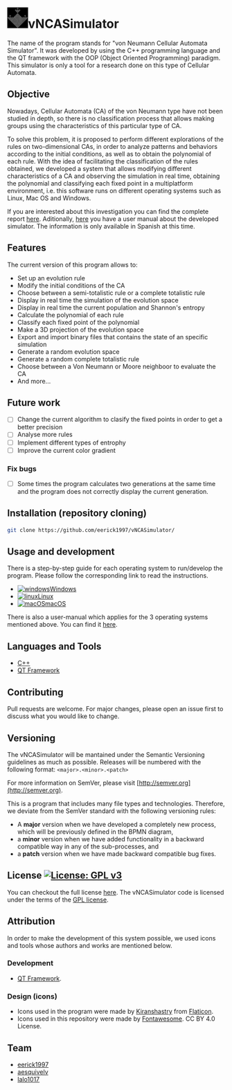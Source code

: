 <h1><img src="https://github.com/eerick1997/vNCASimulator/blob/72e7c3d97f79d0696684a508712bfc53bfbd02de/res/img/logo.jpg" alt="vNCASimulator" width="48" height="48"/>vNCASimulator</h1>

The name of the program stands for "von Neumann Cellular Automata Simulator". It was developed by using the C++ programming language and the QT framework with the OOP (Object Oriented Programming) paradigm. This simulator is only a tool for a research done on this type of Cellular Automata.

## Objective
Nowadays, Cellular Automata (CA) of the von Neumann type have not been studied in depth, so there is no classification process that allows making groups using the characteristics of this particular type of CA.

To solve this problem, it is proposed to perform different explorations of the rules on two-dimensional CAs, in order to analyze patterns and behaviors according to the initial conditions, as well as to obtain the polynomial of each rule. With the idea of facilitating the classification of the rules obtained, we developed a system that allows modifying different characteristics of a CA and observing the simulation in real time, obtaining the polynomial and classifying each fixed point in a multiplatform environment, i.e. this software runs on different operating systems such as Linux, Mac OS and Windows.

If you are interested about this investigation you can find the complete report [here](../vNCASimulator/doc/vNCASimulatorDocumentation.pdf). Aditionally, [here](../vNCASimulator/doc/vNCASimulatorManual.pdf) you have a user manual about the developed simulator. The information is only available in Spanish at this time.

## Features
The current version of this program allows to:

- Set up an evolution rule 
- Modify the initial conditions of the CA 
- Choose between a semi-totalistic rule or a complete totalistic rule 
- Display in real time the simulation of the evolution space
- Display in real time the current population and Shannon's entropy 
- Calculate the polynomial of each rule 
- Classify each fixed point of the polynomial 
- Make a 3D projection of the evolution space 
- Export and import binary files that contains the state of an specific simulation
- Generate a random evolution space
- Generate a random complete totalistic rule 
- Choose between a Von Neumann or Moore neighboor to evaluate the CA 
- And more...
## Future work
- [ ] Change the current algorithm to clasify the fixed points in order to get a better precision 
- [ ] Analyse more rules
- [ ] Implement different types of entrophy 
- [ ] Improve the current color gradient 

### Fix bugs
- [ ] Some times the program calculates two generations at the same time and the program does not correctly display the current generation.

## Installation (repository cloning)
```bash
git clone https://github.com/eerick1997/vNCASimulator/
```

## Usage and development
There is a step-by-step guide for each operating system to run/develop the program. Please follow the corresponding link to read the instructions.
- <a href="../vNCASimulator/doc/WindowsUsers.md" target="_blank"><img src="https://raw.githubusercontent.com/FortAwesome/Font-Awesome/master/svgs/brands/windows.svg" alt="windows" width="16" height="16"/>Windows</a>
- <a href="../vNCASimulator/doc/LinuxUsers.md" target="_blank"><img src="https://raw.githubusercontent.com/FortAwesome/Font-Awesome/master/svgs/brands/linux.svg" alt="linux" width="16" height="16"/>Linux</a> 
- <a href="../vNCASimulator/doc/MacOSUsers.md" target="_blank"><img src="https://raw.githubusercontent.com/FortAwesome/Font-Awesome/master/svgs/brands/apple.svg"  alt="macOS" width="16" height="16"/>macOS</a>

There is also a user-manual which applies for the 3 operating systems mentioned above. You can find it [here](https://github.com/eerick1997/vNCASimulator/blob/6f6c4e8e7c765411ed5a7d3192e1c02ec3af637b/doc/vNCASimulatorManual.pdf).

## Languages and Tools
- [C++](http://www.cplusplus.com/)
- [QT Framework](https://www.qt.io/)

## Contributing
Pull requests are welcome. For major changes, please open an issue first to discuss what you would like to change.

## Versioning
The vNCASimulator will be mantained under the Semantic Versioning guidelines as much as possible. Releases will be numbered with the following format:
`<major>.<minor>.<patch>`

For more information on SemVer, please visit [http://semver.org](http://semver.org).

This is a program that includes many file types and technologies. Therefore, we deviate from the SemVer standard with the following versioning rules:

* A **major** version when we have developed a completely new process, which will be previously defined in the BPMN diagram,
* a **minor** version when we have added functionality in a backward compatible way in any of the sub-processes, and
* a **patch** version when we have made backward compatible bug fixes.

## License [![License: GPL v3](https://img.shields.io/badge/License-GPL%20v3-blue.svg)](https://github.com/eerick1997/vNCASimulator/blob/deb8f0ecfe75fb25988eda5b7d30d783680c5a9e/LICENSE)
You can checkout the full license [here](https://github.com/eerick1997/vNCASimulator/blob/deb8f0ecfe75fb25988eda5b7d30d783680c5a9e/LICENSE).
The vNCASimulator code is licensed under the terms of the [GPL license](https://github.com/eerick1997/vNCASimulator/blob/deb8f0ecfe75fb25988eda5b7d30d783680c5a9e/LICENSE).

## Attribution
In order to make the development of this system possible, we used icons and tools whose authors and works are mentioned below.
### Development
- [QT Framework](https://www.qt.io/).

### Design (icons)
- Icons used in the program were made by [Kiranshastry](https://www.flaticon.com/authors/kiranshastry) from [Flaticon](https://www.flaticon.com/).
- Icons used in this repository were made by [Fontawesome](https://github.com/FortAwesome/Font-Awesome). CC BY 4.0 License.

## Team
* [eerick1997](https//github.com/eerick1997/)
* [aesquivelv](https://github.com/aesquivelv/)
* [lalo1017](https://github.com/lalo1017/)
